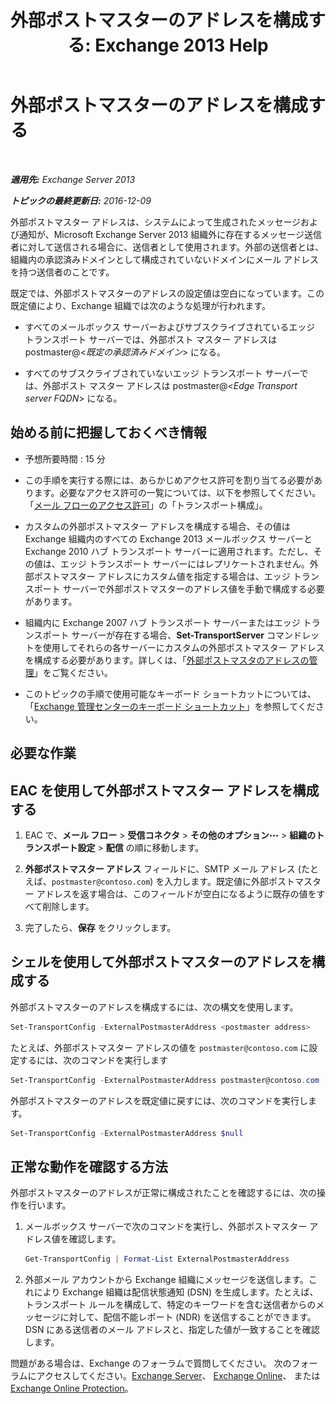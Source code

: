 ﻿---
title: '外部ポストマスターのアドレスを構成する: Exchange 2013 Help'
TOCTitle: 外部ポストマスターのアドレスを構成する
ms:assetid: 6b0c8675-3238-462d-8973-b52305fb90d2
ms:mtpsurl: https://technet.microsoft.com/ja-jp/library/Bb430765(v=EXCHG.150)
ms:contentKeyID: 52057836
ms.date: 04/24/2018
mtps_version: v=EXCHG.150
ms.translationtype: HT
---

# 外部ポストマスターのアドレスを構成する

 

_**適用先:** Exchange Server 2013_

_**トピックの最終更新日:** 2016-12-09_

外部ポストマスター アドレスは、システムによって生成されたメッセージおよび通知が、Microsoft Exchange Server 2013 組織外に存在するメッセージ送信者に対して送信される場合に、送信者として使用されます。外部の送信者とは、組織内の承認済みドメインとして構成されていないドメインにメール アドレスを持つ送信者のことです。

既定では、外部ポストマスターのアドレスの設定値は空白になっています。この既定値により、Exchange 組織では次のような処理が行われます。

  - すべてのメールボックス サーバーおよびサブスクライブされているエッジ トランスポート サーバーでは、外部ポスト マスター アドレスは postmaster@\<*既定の承認済みドメイン*\> になる。

  - すべてのサブスクライブされていないエッジ トランスポート サーバーでは、外部ポスト マスター アドレスは postmaster@\<*Edge Transport server FQDN*\> になる。

## 始める前に把握しておくべき情報

  - 予想所要時間 : 15 分

  - この手順を実行する際には、あらかじめアクセス許可を割り当てる必要があります。必要なアクセス許可の一覧については、以下を参照してください。「[メール フローのアクセス許可](mail-flow-permissions-exchange-2013-help.md)」の「トランスポート構成」。

  - カスタムの外部ポストマスター アドレスを構成する場合、その値は Exchange 組織内のすべての Exchange 2013 メールボックス サーバーと Exchange 2010 ハブ トランスポート サーバーに適用されます。ただし、その値は、エッジ トランスポート サーバーにはレプリケートされません。外部ポストマスター アドレスにカスタム値を指定する場合は、エッジ トランスポート サーバーで外部ポストマスターのアドレス値を手動で構成する必要があります。

  - 組織内に Exchange 2007 ハブ トランスポート サーバーまたはエッジ トランスポート サーバーが存在する場合、**Set-TransportServer** コマンドレットを使用してそれらの各サーバーにカスタムの外部ポストマスター アドレスを構成する必要があります。詳しくは、「[外部ポストマスタのアドレスの管理](https://go.microsoft.com/fwlink/?linkid=279922)」をご覧ください。

  - このトピックの手順で使用可能なキーボード ショートカットについては、「[Exchange 管理センターのキーボード ショートカット](keyboard-shortcuts-in-the-exchange-admin-center-exchange-online-protection-help.md)」を参照してください。

## 必要な作業

## EAC を使用して外部ポストマスター アドレスを構成する

1.  EAC で、<strong>メール フロー</strong> \> <strong>受信コネクタ</strong> \> <strong>その他のオプション</strong>![\[その他のオプション\] アイコン](images/JJ150550.5381819e-3b21-4873-8714-e9b956290b28(EXCHG.150).gif "[その他のオプション] アイコン") \> <strong>組織のトランスポート設定</strong> \> <strong>配信</strong> の順に移動します。

2.  <strong>外部ポストマスター アドレス</strong> フィールドに、SMTP メール アドレス (たとえば、`postmaster@contoso.com`) を入力します。既定値に外部ポストマスター アドレスを返す場合は、このフィールドが空白になるように既存の値をすべて削除します。

3.  完了したら、<strong>保存</strong> をクリックします。

## シェルを使用して外部ポストマスターのアドレスを構成する

外部ポストマスターのアドレスを構成するには、次の構文を使用します。

```powershell
Set-TransportConfig -ExternalPostmasterAddress <postmaster address>
```

たとえば、外部ポストマスター アドレスの値を `postmaster@contoso.com` に設定するには、次のコマンドを実行します

```powershell
Set-TransportConfig -ExternalPostmasterAddress postmaster@contoso.com
```

外部ポストマスターのアドレスを既定値に戻すには、次のコマンドを実行します。

```powershell
Set-TransportConfig -ExternalPostmasterAddress $null
```

## 正常な動作を確認する方法

外部ポストマスターのアドレスが正常に構成されたことを確認するには、次の操作を行います。

1.  メールボックス サーバーで次のコマンドを実行し、外部ポストマスター アドレス値を確認します。
    
    ```powershell
    Get-TransportConfig | Format-List ExternalPostmasterAddress
    ```

2.  外部メール アカウントから Exchange 組織にメッセージを送信します。これにより Exchange 組織は配信状態通知 (DSN) を生成します。たとえば、トランスポート ルールを構成して、特定のキーワードを含む送信者からのメッセージに対して、配信不能レポート (NDR) を送信することができます。DSN にある送信者のメール アドレスと、指定した値が一致することを確認します。

問題がある場合は、Exchange のフォーラムで質問してください。 次のフォーラムにアクセスしてください。[Exchange Server](https://go.microsoft.com/fwlink/p/?linkid=60612)、 [Exchange Online](https://go.microsoft.com/fwlink/p/?linkid=267542)、 または [Exchange Online Protection](https://go.microsoft.com/fwlink/p/?linkid=285351)。

